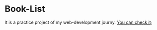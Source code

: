 # Book-List

It is a practice project of my web-development journy.
[You can check it](https://akashkarmokar.github.io/Book-List/ "Book-List"); 